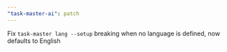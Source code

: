 ```yaml
---
"task-master-ai": patch
---
```


Fix `task-master lang --setup` breaking when no language is defined, now defaults to English
